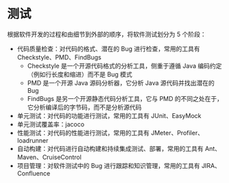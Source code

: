# 测试

根据软件开发的过程和由细节到外部的顺序，将软件测试划分为 5 个阶段：

* 代码质量检查：对代码的格式、潜在的 Bug 进行检查，常用的工具有 Checkstyle、PMD、FindBugs
  * Checkstyle 是一个开源代码格式的分析工具，侧重于遵循 Java 编码约定（例如行长度和缩进）而不是 Bug 模式
  * PMD 是一个开源 Java 源码分析器，它分析 Java 源代码并找出潜在的 Bug
  * FindBugs 是另一个开源静态代码分析工具，它与 PMD 的不同之处在于，它分析编译后的字节码，而不是分析源代码
* 单元测试：对代码的功能进行测试，常用的工具有 JUnit、EasyMock
* 单元测试覆盖率：jacoco
* 性能测试：对代码的性能进行测试，常用的工具有 JMeter、Profiler、loadrunner
* 自动构建：对代码进行自动构建和持续集成测试、部署，常用的工具有 Ant、Maven、CruiseControl
* 项目管理：对软件测试中的 Bug 进行跟踪和知识管理，常用的工具有 JIRA、Confluence



